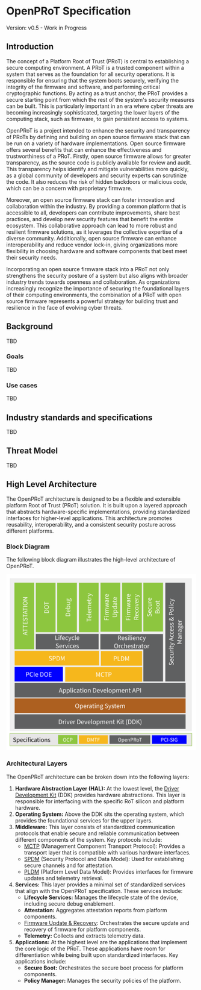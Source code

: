 # OpenPRoT Specification

Version: v0.5 - Work in Progress

## Introduction

The concept of a Platform Root of Trust (PRoT) is central to establishing a
secure computing environment. A PRoT is a trusted component within a system that
serves as the foundation for all security operations. It is responsible for
ensuring that the system boots securely, verifying the integrity of the firmware
and software, and performing critical cryptographic functions. By acting as a
trust anchor, the PRoT provides a secure starting point from which the rest of
the system's security measures can be built. This is particularly important in
an era where cyber threats are becoming increasingly sophisticated, targeting
the lower layers of the computing stack, such as firmware, to gain persistent
access to systems.

OpenPRoT is a project intended to enhance the security and transparency of PRoTs
by defining and building an open source firmware stack that can be run on a
variety of hardware implementations. Open source firmware offers several
benefits that can enhance the effectiveness and trustworthiness of a PRoT.
Firstly, open source firmware allows for greater transparency, as the source
code is publicly available for review and audit. This transparency helps
identify and mitigate vulnerabilities more quickly, as a global community of
developers and security experts can scrutinize the code. It also reduces the
risk of hidden backdoors or malicious code, which can be a concern with
proprietary firmware.

Moreover, an open source firmware stack can foster innovation and collaboration
within the industry. By providing a common platform that is accessible to all,
developers can contribute improvements, share best practices, and develop new
security features that benefit the entire ecosystem. This collaborative approach
can lead to more robust and resilient firmware solutions, as it leverages the
collective expertise of a diverse community. Additionally, open source firmware
can enhance interoperability and reduce vendor lock-in, giving organizations
more flexibility in choosing hardware and software components that best meet
their security needs.

Incorporating an open source firmware stack into a PRoT not only strengthens the
security posture of a system but also aligns with broader industry trends
towards openness and collaboration. As organizations increasingly recognize the
importance of securing the foundational layers of their computing environments,
the combination of a PRoT with open source firmware represents a powerful
strategy for building trust and resilience in the face of evolving cyber
threats.

## Background

TBD

### Goals

TBD

### Use cases

TBD

## Industry standards and specifications

TBD

## Threat Model

TBD

## High Level Architecture

The OpenPRoT architecture is designed to be a flexible and extensible platform
Root of Trust (PRoT) solution. It is built upon a layered approach that
abstracts hardware-specific implementations, providing standardized interfaces
for higher-level applications. This architecture promotes reusability,
interoperability, and a consistent security posture across different platforms.

### Block Diagram

The following block diagram illustrates the high-level architecture of OpenPRoT.

<img src="openprot_diagram.svg" alt="figure2" width="700"/>

### Architectural Layers

The OpenPRoT architecture can be broken down into the following layers:

1.  **Hardware Abstraction Layer (HAL):** At the lowest level, the
    [Driver Development Kit](./device_abstraction/README.md) (DDK) provides
    hardware abstractions. This layer is responsible for interfacing with the
    specific RoT silicon and platform hardware.
2.  **Operating System:** Above the DDK sits the operating system, which
    provides the foundational services for the upper layers.
3.  **Middleware:** This layer consists of standardized communication protocols
    that enable secure and reliable communication between different components
    of the system. Key protocols include:
    *   [MCTP](./middleware/mctp.md) (Management Component Transport Protocol):
        Provides a transport layer that is compatible with various hardware
        interfaces.
    *   [SPDM](./middleware/spdm.md) (Security Protocol and Data Model): Used
        for establishing secure channels and for attestation.
    *   [PLDM](./middleware/pldm.md) (Platform Level Data Model): Provides
        interfaces for firmware updates and telemetry retrieval.
4.  **Services:** This layer provides a minimal set of standardized services
    that align with the OpenPRoT specification. These services include:
    *   **Lifecycle Services:** Manages the lifecycle state of the device,
        including secure debug enablement.
    *   **Attestation:** Aggregates attestation reports from platform
        components.
    *   [Firmware Update & Recovery](./services/fwupdate.md): Orchestrates the
        secure update and recovery of firmware for platform components.
    *   **Telemetry:** Collects and extracts telemetry data.
5.  **Applications:** At the highest level are the applications that implement
    the core logic of the PRoT. These applications have room for differentiation
    while being built upon standardized interfaces. Key applications include:
    *   **Secure Boot:** Orchestrates the secure boot process for platform
        components.
    *   **Policy Manager:** Manages the security policies of the platform.

